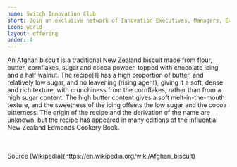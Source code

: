 ```yaml
---
name: Switch Innovation Club
short: Join an exclusive network of Innovation Executives, Managers, Entrepreneurs and other professionals leading the Innovation Industry.
icon: world
layout: offering
order: 4
---
```

An Afghan biscuit is a traditional New Zealand biscuit made from flour, butter, cornflakes, sugar and cocoa powder, topped with chocolate icing and a half walnut. The recipe[1] has a high proportion of butter, and relatively low sugar, and no leavening (rising agent), giving it a soft, dense and rich texture, with crunchiness from the cornflakes, rather than from a high sugar content. The high butter content gives a soft melt-in-the-mouth texture, and the sweetness of the icing offsets the low sugar and the cocoa bitterness. The origin of the recipe and the derivation of the name are unknown, but the recipe has appeared in many editions of the influential New Zealand Edmonds Cookery Book.

<br/>
<br/>
Source [Wikipedia](https://en.wikipedia.org/wiki/Afghan_biscuit)
